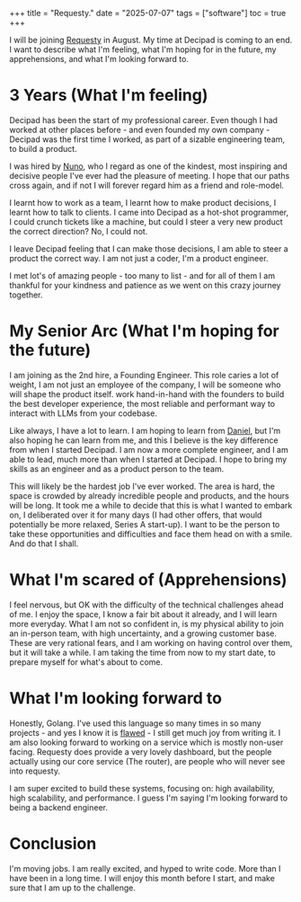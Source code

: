 +++
title = "Requesty."
date = "2025-07-07"
tags = ["software"]
toc = true
+++

I will be joining [Requesty](https://requesty.ai) in August. My time at Decipad is coming to an end. I want to describe what I'm feeling, what I'm hoping for in the future, my apprehensions, and what I'm looking forward to.

# 3 Years (What I'm feeling)

Decipad has been the start of my professional career. Even though I had worked at other places before - and even founded my own company - Decipad was the first time I worked, as part of a sizable engineering team, to build a product.

I was hired by [Nuno](https://www.linkedin.com/in/nunojob/), who I regard as one of the kindest, most inspiring and decisive people I've ever had the pleasure of meeting. I hope that our paths cross again, and if not I will forever regard him as a friend and role-model.

I learnt how to work as a team, I learnt how to make product decisions, I learnt how to talk to clients. I came into Decipad as a hot-shot programmer, I could crunch tickets like a machine, but could I steer a very new product the correct direction? No, I could not.

I leave Decipad feeling that I can make those decisions, I am able to steer a product the correct way. I am not just a coder, I'm a product engineer.

I met lot's of amazing people - too many to list - and for all of them I am thankful for your kindness and patience as we went on this crazy journey together.

# My Senior Arc (What I'm hoping for the future)

I am joining as the 2nd hire, a Founding Engineer. This role caries a lot of weight, I am not just an employee of the company, I will be someone who will shape the product itself. work hand-in-hand with the founders to build the best developer experience, the most reliable and performant way to interact with LLMs from your codebase.

Like always, I have a lot to learn. I am hoping to learn from [Daniel](https://www.linkedin.com/in/daniel-trugman/), but I'm also hoping he can learn from me, and this I believe is the key difference from when I started Decipad. I am now a more complete engineer, and I am able to lead, much more than when I started at Decipad. I hope to bring my skills as an engineer and as a product person to the team.

This will likely be the hardest job I've ever worked. The area is hard, the space is crowded by already incredible people and products, and the hours will be long. It took me a while to decide that this is what I wanted to embark on, I deliberated over it for many days (I had other offers, that would potentially be more relaxed, Series A start-up). I want to be the person to take these opportunities and difficulties and face them head on with a smile. And do that I shall.

# What I'm scared of (Apprehensions)

I feel nervous, but OK with the difficulty of the technical challenges ahead of me. I enjoy the space, I know a fair bit about it already, and I will learn more everyday. What I am not so confident in, is my physical ability to join an in-person team, with high uncertainty, and a growing customer base. These are very rational fears, and I am working on having control over them, but it will take a while. I am taking the time from now to my start date, to prepare myself for what's about to come.

# What I'm looking forward to

Honestly, Golang. I've used this language so many times in so many projects - and yes I know it is [flawed](https://fasterthanli.me/articles/i-want-off-mr-golangs-wild-ride) - I still get much joy from writing it. I am also looking forward to working on a service which is mostly non-user facing. Requesty does provide a very lovely dashboard, but the people actually using our core service (The router), are people who will never see into requesty.

I am super excited to build these systems, focusing on: high availability, high scalability, and performance. I guess I'm saying I'm looking forward to being a backend engineer.

# Conclusion

I'm moving jobs. I am really excited, and hyped to write code. More than I have been in a long time. I will enjoy this month before I start, and make sure that I am up to the challenge.
